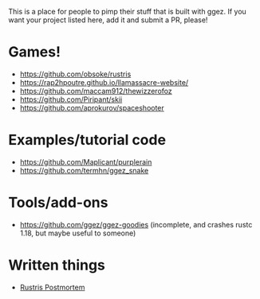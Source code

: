 This is a place for people to pimp their stuff that is built with ggez.  If you want your project listed here, add it and
submit a PR, please!

# Games!

 * <https://github.com/obsoke/rustris>
 * <https://rap2hpoutre.github.io/llamassacre-website/> 
 * <https://github.com/maccam912/thewizzerofoz>
 * <https://github.com/Piripant/skii>
 * <https://github.com/aprokurov/spaceshooter>
 
# Examples/tutorial code

 * <https://github.com/Maplicant/purplerain>
 * <https://github.com/termhn/ggez_snake>

# Tools/add-ons

 * <https://github.com/ggez/ggez-goodies> (incomplete, and crashes rustc 1.18, but maybe useful to someone)

# Written things

 * [Rustris Postmortem](http://dale.io/blog/rustris-post-mortem.html)
